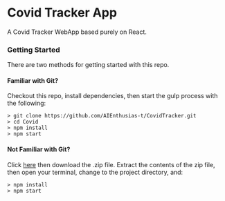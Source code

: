# Covid Tracker App
A Covid Tracker  WebApp based purely on React.

### Getting Started
There are two methods for getting started with this repo.

#### Familiar with Git?
Checkout this repo, install dependencies, then start the gulp process with the following:

```
> git clone https://github.com/AIEnthusias-t/CovidTracker.git
> cd Covid
> npm install
> npm start
```

#### Not Familiar with Git?
Click [here](https://github.com/AIEnthusias-t/CovidTracker) then download the .zip file.  Extract the contents of the zip file, then open your terminal, change to the project directory, and:

```
> npm install
> npm start
```


